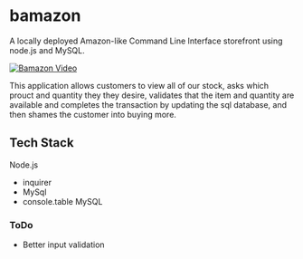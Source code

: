 # bamazon
A locally deployed Amazon-like Command Line Interface storefront using node.js and MySQL.

[![Bamazon Video](http://img.youtube.com/vi/e0Ptq_euP_A/0.jpg)](http://www.youtube.com/watch?v=e0Ptq_euP_A)

This application allows customers to view all of our stock, asks which prouct and quantity they they desire, validates that the item and quantity 
are available and completes the transaction by updating the sql database, and then shames the customer into buying more.

## Tech Stack
Node.js
* inquirer
* MySql
* console.table
MySQL

### ToDo
- Better input validation
